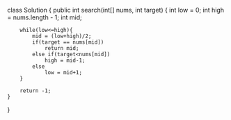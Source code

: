class Solution {
    public int search(int[] nums, int target) {
        int low = 0;
        int high = nums.length - 1;
        int mid;
        
        while(low<=high){
            mid = (low+high)/2;
            if(target == nums[mid])
                return mid;
            else if(target<nums[mid])
                high = mid-1;
            else
                low = mid+1;
        }
        
        return -1;
    }
}
